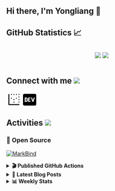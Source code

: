 ## Hi there, I'm Yongliang 👋 

## GitHub Statistics :chart_with_upwards_trend:
<div align="center">
<div style="display: flex; align-items: center; justify-content: center;">

[![](https://github-readme-stats.vercel.app/api?username=tlylt&show_icons=true&theme=tokyonight&hide_border=true&locale=en)](https://github.com/tlylt)
[![](https://github-readme-streak-stats.herokuapp.com/?user=tlylt&theme=tokyonight&hide_border=true)](https://github.com/tlylt)
</div>
</div>

## Connect with me <img src="https://media.giphy.com/media/2wh5K5yE3ulp3xgYcG/giphy-downsized.gif" width="30">

<a href="https://www.yongliangliu.com/" target="_blank"><img align="center" src="static/site-icon.png" alt="yongliangliu.com" height="40" width="40" /></a>
<a href="https://dev.to/tlylt" target="_blank"><img align="center" src="static/dev-badge.svg" alt="dev.to/tlylt" height="35" width="35" /></a>

## Activities <img src="https://media.giphy.com/media/WUlplcMpOCEmTGBtBW/giphy.gif" width="30">

### 🔭 Open Source

[![MarkBind](https://github-readme-stats.vercel.app/api/pin/?username=markbind&repo=markbind)](https://github.com/MarkBind/markbind)

<details>
<summary> <b>🎬 Published GitHub Actions </b> </summary>

[![install-graphviz](https://github-readme-stats.vercel.app/api/pin/?username=tlylt&repo=install-graphviz)](https://github.com/tlylt/install-graphviz)

[![reposense-action](https://github-readme-stats.vercel.app/api/pin/?username=tlylt&repo=reposense-action)](https://github.com/tlylt/reposense-action)

[![markbin-action](https://github-readme-stats.vercel.app/api/pin/?username=markbind&repo=markbind-action)](https://github.com/MarkBind/markbind-action)

</details>

<details>
<summary> <b>📕 Latest Blog Posts</b> </summary>

<!-- BLOG-POST-LIST:START -->
- [Open Source Software &lpar;OSS&rpar; Developer Journey](https://www.yongliangliu.com/blog/oss-dev-logs/)
- [Crossing abstraction barrier between parent and child class](https://www.yongliangliu.com/blog/cross-abstraction-barrier-between-parent-child/)
- [Intermediate GitHub CI Workflow Walk Through](https://www.yongliangliu.com/blog/intermediate-github-ci-workflow-walk-through/)
- [RooFind](https://www.yongliangliu.com/blog/roofind/)
- [Prove that the problem of determining whether a graph is connected is evasive](https://www.yongliangliu.com/blog/prove-graph-check-connected-evasive/)
<!-- BLOG-POST-LIST:END -->

</details>

<details>
<summary> <b>📊 Weekly Stats</b> </summary>

<!--START_SECTION:waka-->
![Code Time](http://img.shields.io/badge/Code%20Time-0%20secs-blue)

**🐱 My GitHub Data** 

> 🏆 3,362 Contributions in the Year 2022
 > 
> 📦 288.3 kB Used in GitHub's Storage 
 > 
> 🚫 Not Opted to Hire
 > 
> 📜 117 Public Repositories 
 > 
> 🔑 17 Private Repositories  
 > 
**I'm an Early 🐤** 

```text
🌞 Morning    392 commits    ██████░░░░░░░░░░░░░░░░░░░   24.95% 
🌆 Daytime    436 commits    ███████░░░░░░░░░░░░░░░░░░   27.75% 
🌃 Evening    609 commits    █████████░░░░░░░░░░░░░░░░   38.77% 
🌙 Night      134 commits    ██░░░░░░░░░░░░░░░░░░░░░░░   8.53%

```
📅 **I'm Most Productive on Sunday** 

```text
Monday       197 commits    ███░░░░░░░░░░░░░░░░░░░░░░   12.54% 
Tuesday      164 commits    ██░░░░░░░░░░░░░░░░░░░░░░░   10.44% 
Wednesday    239 commits    ███░░░░░░░░░░░░░░░░░░░░░░   15.21% 
Thursday     235 commits    ███░░░░░░░░░░░░░░░░░░░░░░   14.96% 
Friday       263 commits    ████░░░░░░░░░░░░░░░░░░░░░   16.74% 
Saturday     187 commits    ███░░░░░░░░░░░░░░░░░░░░░░   11.9% 
Sunday       286 commits    ████░░░░░░░░░░░░░░░░░░░░░   18.2%

```


📊 **This Week I Spent My Time On** 

```text
⌚︎ Time Zone: Asia/Singapore

💬 Programming Languages: 
YAML                     1 hr 35 mins        ██████████░░░░░░░░░░░░░░░   42.66% 
JavaScript               55 mins             ██████░░░░░░░░░░░░░░░░░░░   24.92% 
Markdown                 33 mins             ███░░░░░░░░░░░░░░░░░░░░░░   14.78% 
JSON                     20 mins             ██░░░░░░░░░░░░░░░░░░░░░░░   9.23% 
CSS                      10 mins             █░░░░░░░░░░░░░░░░░░░░░░░░   4.76%

```


 Last Updated on 18/07/2022 00:43:49 UTC
<!--END_SECTION:waka-->

</details>
